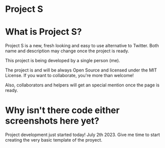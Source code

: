 # Project S

# What is Project S?

Project S is a new, fresh looking and easy to use alternative to Twitter. Both name and description may change once the project is ready.

This project is being developed by a single person (me).

The project is and will be always Open Source and licensed under the MIT License. If you want to collaborate, you're more than welcome!

Also, collaborators and helpers will get an special mention once the page is ready.

# Why isn't there code either screenshots here yet?

Project development just started today! July 2th 2023. Give me time to start creating the very basic template of the proyect.